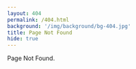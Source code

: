 ```yaml
---
layout: 404
permalink: /404.html
background: '/img/background/bg-404.jpg'
title: Page Not Found
hide: true
---
```


Page Not Found.